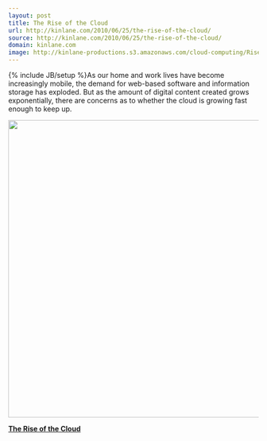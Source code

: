 ```yaml
---
layout: post
title: The Rise of the Cloud
url: http://kinlane.com/2010/06/25/the-rise-of-the-cloud/
source: http://kinlane.com/2010/06/25/the-rise-of-the-cloud/
domain: kinlane.com
image: http://kinlane-productions.s3.amazonaws.com/cloud-computing/Rise-of-the-Clouds.PNG
---
```

{% include JB/setup %}As our home and work lives have become increasingly mobile, the demand for web-based software and information storage has exploded. But as the amount of digital content created grows exponentially, there are concerns as to whether the cloud is growing fast enough to keep up.
<p class="c1">
     <a href="http://gigaom.com/2010/06/22/cloud-computing/"><img class="aligncenter" title="Rise of the Clouds" src="http://kinlane-productions.s3.amazonaws.com/cloud-computing/Rise-of-the-Clouds.PNG" alt="" width="514" height="599" /></a>
</p>
<p class="c1">
     <a href="http://gigaom.com/2010/06/22/cloud-computing/" target="_blank"><strong>The Rise of the Cloud</strong></a>
</p>